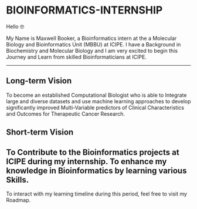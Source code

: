 # BIOINFORMATICS-INTERNSHIP 

Hello 🤓

My Name is Maxwell Booker, a Bioinformatics intern at the a Molecular Biology and Bioinformatics Unit (MBBU) at ICIPE.
I have a Background in Biochemistry and Molecular Biology and I am very excited to begin this Journey and Learn from skilled Bioinformaticians at ICIPE.


---
## Long-term Vision 
To become an established Computational Biologist who is able to Integrate large and diverse datasets and use machine learning approaches to develop significantly improved Multi-Variable predictors of Clinical Characteristics and Outcomes for Therapeutic Cancer Research.

## Short-term Vision 
To Contribute to the Bioinformatics projects at ICIPE during my internship.
To enhance my knowledge in Bioinformatics by learning various Skills.
---

To interact with my learning timeline during this period, feel free to visit my Roadmap.
